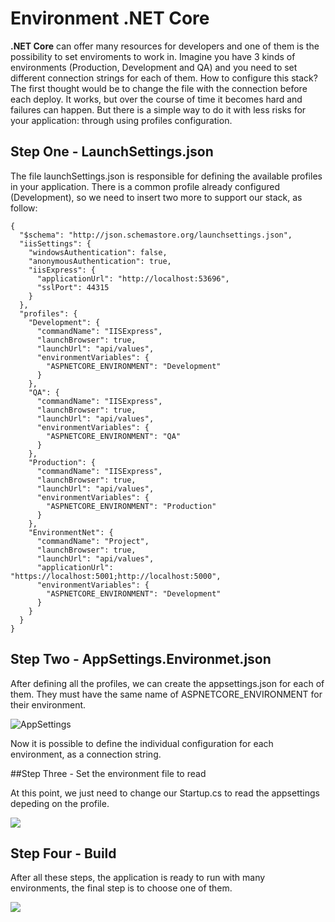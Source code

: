 # Environment .NET Core

**.NET Core** can offer many resources for developers and one of them is the possibility to set enviroments to work in. Imagine  you have 3 kinds of environments (Production, Development and QA) and you need to set different connection strings for each of them. How to configure this stack? The first thought would be to change the file with the connection before each deploy. It works, but over the course of time it becomes hard and failures can happen. But there is a simple way to do it with less risks for your application: through using profiles configuration.

## Step One - LaunchSettings.json

The file launchSettings.json is responsible for defining the available profiles in your application. There is a common profile already configured (Development), so we need to insert two more to support our stack, as follow:

    
    {
      "$schema": "http://json.schemastore.org/launchsettings.json",
      "iisSettings": {
        "windowsAuthentication": false,
        "anonymousAuthentication": true,
        "iisExpress": {
          "applicationUrl": "http://localhost:53696",
          "sslPort": 44315
        }
      },
      "profiles": {
        "Development": {
          "commandName": "IISExpress",
          "launchBrowser": true,
          "launchUrl": "api/values",
          "environmentVariables": {
            "ASPNETCORE_ENVIRONMENT": "Development"
          }
        },
        "QA": {
          "commandName": "IISExpress",
          "launchBrowser": true,
          "launchUrl": "api/values",
          "environmentVariables": {
            "ASPNETCORE_ENVIRONMENT": "QA"
          }
        },
        "Production": {
          "commandName": "IISExpress",
          "launchBrowser": true,
          "launchUrl": "api/values",
          "environmentVariables": {
            "ASPNETCORE_ENVIRONMENT": "Production"
          }
        },
        "EnvironmentNet": {
          "commandName": "Project",
          "launchBrowser": true,
          "launchUrl": "api/values",
          "applicationUrl": "https://localhost:5001;http://localhost:5000",
          "environmentVariables": {
            "ASPNETCORE_ENVIRONMENT": "Development"
          }
        }
      }
    }
	

## Step Two - AppSettings.Environmet.json

After defining all the profiles, we can create the appsettings.json for each of them. They must have the same name of ASPNETCORE_ENVIRONMENT for their environment.

![AppSettings](https://i.ibb.co/qnWQrcJ/Sem-t-tulo.png "AppSettings")

Now it is possible to define the individual configuration for each environment, as a connection string.

##Step Three - Set the environment file to read

At this point, we just need to change our Startup.cs to read the appsettings depeding on the profile. 

![](https://i.ibb.co/26NpBTZ/Sem-t-tulo.png)

## Step Four - Build

After all these steps, the application is ready to run with many environments, the final step is to choose one of them.

![](https://i.ibb.co/dgwhVby/Sem-t-tulo.png)
